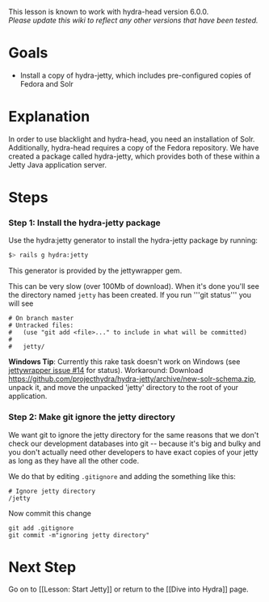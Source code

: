 This lesson is known to work with hydra-head version 6.0.0.   
_Please update this wiki to reflect any other versions that have been tested._

# Goals
* Install a copy of hydra-jetty, which includes pre-configured copies of Fedora and Solr

# Explanation
In order to use blacklight and hydra-head, you need an installation of Solr.  Additionally, hydra-head requires a copy of the Fedora repository.  We have created a package called hydra-jetty, which provides both of these within a Jetty Java application server.

# Steps


### Step 1: Install the hydra-jetty package 

Use the hydra:jetty generator to install the hydra-jetty package by running:

```bash
$> rails g hydra:jetty
```

This generator is provided by the jettywrapper gem.


This can be very slow (over 100Mb of download).  When it's done you'll see the directory named ```jetty``` has been created. If you run '''git status''' you will see 

```text
# On branch master
# Untracked files:
#   (use "git add <file>..." to include in what will be committed)
#
#	jetty/
```

**Windows Tip**:  Currently this rake task doesn't work on Windows (see [jettywrapper issue #14](https://github.com/projecthydra/jettywrapper/issues/14) for status).  Workaround: Download https://github.com/projecthydra/hydra-jetty/archive/new-solr-schema.zip, unpack it, and move the unpacked 'jetty' directory to the root of your application.

### Step 2: Make git ignore the jetty directory

We want git to ignore the jetty directory for the same reasons that we don't check our development databases into git -- because it's big and bulky and you don't actually need other developers to have exact copies of your jetty as long as they have all the other code. 

We do that by editing ```.gitignore``` and adding the something like this:

```text
# Ignore jetty directory
/jetty

```

Now commit this change

```
git add .gitignore
git commit -m"ignoring jetty directory"
```


# Next Step
Go on to [[Lesson: Start Jetty]] or return to the [[Dive into Hydra]] page.
